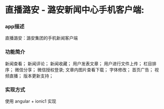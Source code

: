 直播潞安 - 潞安新闻中心手机客户端:
======================

### app描述
直播潞安：潞安集团的手机新闻客户端

### 功能简介
新闻查看；
新闻评论；
新闻收藏；
用户发表文章；
用户进行文件上传；
栏目排序；
微信分享；
微信授权登录;
文章内图片查看下载；
字体修改；
首页广告；
视频直播；
版本更新支持；

### 实现方式
使用 angular + ionic1 实现
